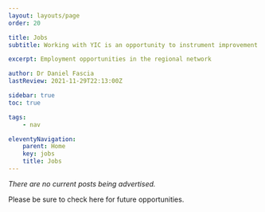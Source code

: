 ```yaml
---
layout: layouts/page
order: 20 

title: Jobs
subtitle: Working with YIC is an opportunity to instrument improvement on a large regional scale to help shape and design our regional radiology network of the future.

excerpt: Employment opportunities in the regional network

author: Dr Daniel Fascia
lastReview: 2021-11-29T22:13:00Z

sidebar: true
toc: true

tags:
    - nav

eleventyNavigation:
    parent: Home
    key: jobs
    title: Jobs
---
```


_There are no current posts being advertised._

Please be sure to check here for future opportunities.

